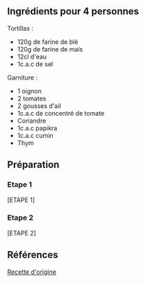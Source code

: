 ## Ingrédients pour 4 personnes

Tortillas :

- 120g de farine de blé
- 120g de farine de maïs
- 12cl d'eau
- 1c.a.c de sel

Garniture :

- 1 oignon
- 2 tomates
- 2 gousses d'ail
- 1c.a.c de concentré de tomate
- Coriandre
- 1c.a.c papikra
- 1c.a.c cumin
- Thym

## Préparation

### Etape 1

[ETAPE 1]

### Etape 2

[ETAPE 2]

## Références

[Recette d'origine](https://www.instagram.com/p/C71wJiBt311/)
